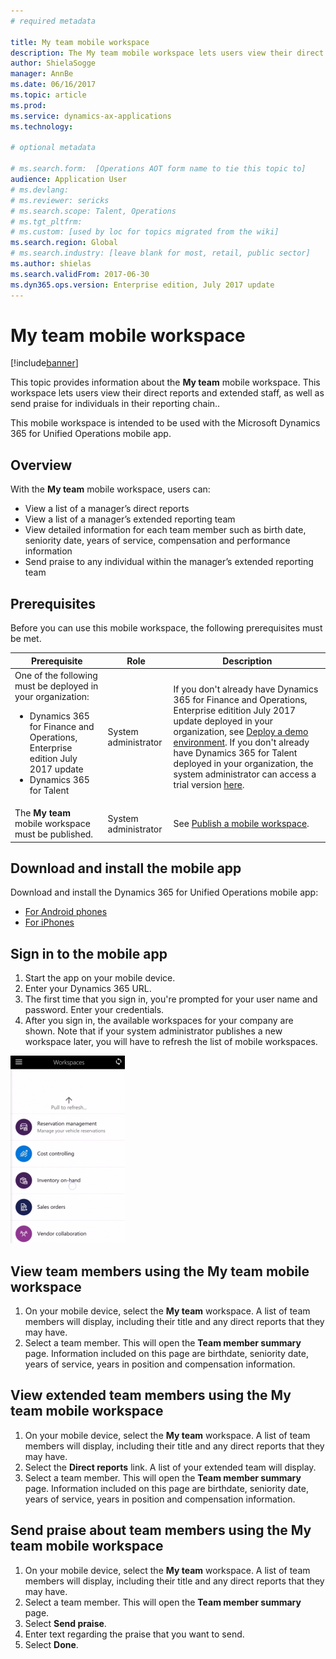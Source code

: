 ```yaml
---
# required metadata

title: My team mobile workspace
description: The My team mobile workspace lets users view their direct reports and extended staff, as well as send praise for individuals in their reporting chain.
author: ShielaSogge
manager: AnnBe
ms.date: 06/16/2017
ms.topic: article
ms.prod: 
ms.service: dynamics-ax-applications
ms.technology: 

# optional metadata

# ms.search.form:  [Operations AOT form name to tie this topic to]
audience: Application User
# ms.devlang: 
# ms.reviewer: sericks
# ms.search.scope: Talent, Operations 
# ms.tgt_pltfrm: 
# ms.custom: [used by loc for topics migrated from the wiki]
ms.search.region: Global
# ms.search.industry: [leave blank for most, retail, public sector]
ms.author: shielas
ms.search.validFrom: 2017-06-30 
ms.dyn365.ops.version: Enterprise edition, July 2017 update 
---
```


# My team mobile workspace

[!include[banner](../includes/banner.md)]


This topic provides information about the **My team** mobile workspace. This workspace lets users view their direct reports and extended staff, as well as send praise for individuals in their reporting chain..

This mobile workspace is intended to be used with the Microsoft Dynamics 365 for Unified Operations mobile app.


## Overview 
With the **My team** mobile workspace, users can:
- View a list of a manager’s direct reports
- View a list of a manager’s extended reporting team
- View detailed information for each team member such as birth date, seniority date, years of service, compensation and performance information
- Send praise to any individual within the manager’s extended reporting team

## Prerequisites
Before you can use this mobile workspace, the following prerequisites must be met.

<table>
<thead>
<tr class="header">
<th>Prerequisite</th>
<th>Role</th>
<th>Description</th>
</tr>
</thead>
<tbody>
<tr class="odd">
<td>One of the following must be deployed in your organization:
<ul><li>Dynamics 365 for Finance and Operations, Enterprise edition July 2017 update</li>
<li>Dynamics 365 for Talent</li>
</ul>
</td>
<td>System administrator</td>
<td>If you don't already have Dynamics 365 for Finance and Operations, Enterprise editition July 2017 update deployed in your organization, see <a href="../deployment/deploy-demo-environment.md">Deploy a demo environment</a>. If you don't already have Dynamics 365 for Talent deployed in your organization, the system administrator can access a trial version <a href="https://www.microsoft.com/en-us/dynamics365/talent">here</a>.
</td>
</tr>
<tr class="even">
<td>The <strong>My team</strong> mobile workspace must be published.</td>
<td>System administrator</td>
<td>See <a href="/dynamics365/operations/dev-itpro/mobile-apps/publish-mobile-workspace">Publish a mobile workspace</a>.</td>
</tr>
</tbody>
</table>


## Download and install the mobile app

Download and install the Dynamics 365 for Unified Operations mobile app:

-   [For Android phones](https://go.microsoft.com/fwlink/?linkid=850662)
-   [For iPhones](https://go.microsoft.com/fwlink/?linkid=850663)

## Sign in to the mobile app
1.  Start the app on your mobile device.
2.  Enter your Dynamics 365 URL.
3.  The first time that you sign in, you're prompted for your user name and password. Enter your credentials.
4.  After you sign in, the available workspaces for your company are shown. Note that if your system administrator publishes a new workspace later, you will have to refresh the list of mobile workspaces.


[![Pull to refresh](./media/pull-to-refresh-list-of-workspaces-183x300.png)](./media/pull-to-refresh-list-of-workspaces.png)

## View team members using the My team mobile workspace
1.	On your mobile device, select the **My team** workspace. A list of team members will display, including their title and any direct reports that they may have.
2.	Select a team member. This will open the **Team member summary** page. Information included on this page are birthdate, seniority date, years of service, years in position and compensation information.

## View extended team members using the My team mobile workspace
1.	On your mobile device, select the **My team** workspace. A list of team members will display, including their title and any direct reports that they may have.
1.	Select the **Direct reports** link. A list of your extended team will display.
1.	Select a team member. This will open the **Team member summary** page. Information included on this page are birthdate, seniority date, years of service, years in position and compensation information.

## Send praise about team members using the My team mobile workspace
1.	On your mobile device, select the **My team** workspace. A list of team members will display, including their title and any direct reports that they may have.
3.	Select a team member. This will open the **Team member summary** page.
4.	Select **Send praise**. 
1. Enter text regarding the praise that you want to send. 
1. Select **Done**.

